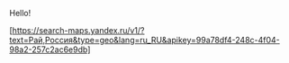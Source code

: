 Hello!

[https://search-maps.yandex.ru/v1/?text=Рай,Россия&type=geo&lang=ru_RU&apikey=99a78df4-248c-4f04-98a2-257c2ac6e9db]